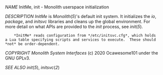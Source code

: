 *NAME*
        InitMe, init - Monolith userspace initialization

*DESCRIPTION
        InitMe* is *Monolith*(*5*)'s default init system.  It initializes the *io*, *package*, and *initsvc* libraries and cleans up the global environment.  For more detail on what APIs are provided to the *init* process, see *init*(*5*).

        *InitMe* reads configuration from */etc/initsvc.cfg*, which holds a Lua table specifying scripts and services to execute.  These should *not* be order-dependent.

*COPYRIGHT
        Monolith System Interfaces* (c) 2020 Ocawesome101 under the GNU GPLv3.

*SEE ALSO
        init*(*5*), *initsvc*(*2*)
